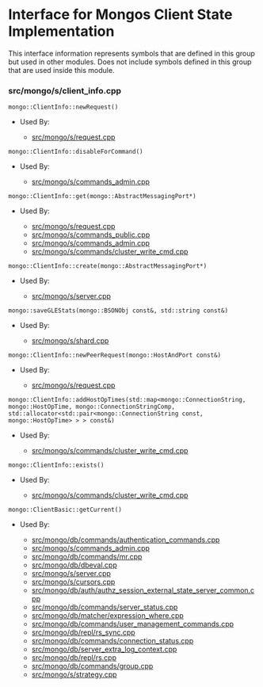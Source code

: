 
# Interface for Mongos Client State Implementation
This interface information represents symbols that are defined in this group but used in other modules.  Does not include symbols defined in this group that are used inside this module.

### src/mongo/s/client\_info.cpp

<div></div>

    mongo::ClientInfo::newRequest()

- Used By:

    - [src/mongo/s/request.cpp](../../../../network/network\_core)

<div></div>

    mongo::ClientInfo::disableForCommand()

- Used By:

    - [src/mongo/s/commands\_admin.cpp](../../../../sharding/sharding\_uncategorized)

<div></div>

    mongo::ClientInfo::get(mongo::AbstractMessagingPort*)

- Used By:

    - [src/mongo/s/request.cpp](../../../../network/network\_core)
    - [src/mongo/s/commands\_public.cpp](../../../../sharding/sharding\_uncategorized)
    - [src/mongo/s/commands\_admin.cpp](../../../../sharding/sharding\_uncategorized)
    - [src/mongo/s/commands/cluster\_write\_cmd.cpp](../../../../network/write\_commands)

<div></div>

    mongo::ClientInfo::create(mongo::AbstractMessagingPort*)

- Used By:

    - [src/mongo/s/server.cpp](../../../../process\_management/mongos\_and\_mongod\_mains)

<div></div>

    mongo::saveGLEStats(mongo::BSONObj const&, std::string const&)

- Used By:

    - [src/mongo/s/shard.cpp](../../../../sharding/sharding\_uncategorized)

<div></div>

    mongo::ClientInfo::newPeerRequest(mongo::HostAndPort const&)

- Used By:

    - [src/mongo/s/request.cpp](../../../../network/network\_core)

<div></div>

    mongo::ClientInfo::addHostOpTimes(std::map<mongo::ConnectionString, mongo::HostOpTime, mongo::ConnectionStringComp, std::allocator<std::pair<mongo::ConnectionString const, mongo::HostOpTime> > > const&)

- Used By:

    - [src/mongo/s/commands/cluster\_write\_cmd.cpp](../../../../network/write\_commands)

<div></div>

    mongo::ClientInfo::exists()

- Used By:

    - [src/mongo/s/commands/cluster\_write\_cmd.cpp](../../../../network/write\_commands)

<div></div>

    mongo::ClientBasic::getCurrent()

- Used By:

    - [src/mongo/db/commands/authentication\_commands.cpp](../../../../security/authentication)
    - [src/mongo/s/commands\_admin.cpp](../../../../sharding/sharding\_uncategorized)
    - [src/mongo/db/commands/mr.cpp](../../../../queries/database\_commands)
    - [src/mongo/db/dbeval.cpp](../../../../queries/database\_commands)
    - [src/mongo/s/server.cpp](../../../../process\_management/mongos\_and\_mongod\_mains)
    - [src/mongo/s/cursors.cpp](../../../../sharding/sharding\_uncategorized)
    - [src/mongo/db/auth/authz\_session\_external\_state\_server\_common.cpp](../../../../security/authorization)
    - [src/mongo/db/commands/server\_status.cpp](../../../../queries/database\_commands)
    - [src/mongo/db/matcher/expression\_where.cpp](../../../../queries/core\_query\_system)
    - [src/mongo/db/commands/user\_management\_commands.cpp](../../../../security/authorization)
    - [src/mongo/db/repl/rs\_sync.cpp](../../../../replication/replication)
    - [src/mongo/db/commands/connection\_status.cpp](../../../../queries/database\_commands)
    - [src/mongo/db/server\_extra\_log\_context.cpp](../../../../process\_management/logging\_system)
    - [src/mongo/db/repl/rs.cpp](../../../../replication/replication)
    - [src/mongo/db/commands/group.cpp](../../../../queries/database\_commands)
    - [src/mongo/s/strategy.cpp](../../../../network/network\_core)
